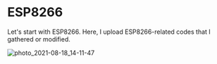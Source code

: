 # ESP8266
Let's start with ESP8266.
Here, I upload ESP8266-related codes that I gathered or modified.


![photo_2021-08-18_14-11-47](https://user-images.githubusercontent.com/84402243/129877349-a1e79e5a-cc13-4f13-91a1-afbefa516c3e.jpg)

